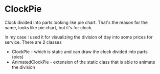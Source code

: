 # ClockPie
Clock divided into parts looking like pie chart. That's the reason for the name, looks like pie chart, but it's for clock.

In my case i used it for visualizing the division of day into some prices for service. There are 2 classes
- ClockPie - which is static and can draw the clock divided into parts (pies)
- AnimatedClockPie - extension of the static class that is able to animate the division
